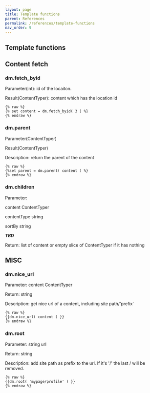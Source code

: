 ```yaml
---
layout: page
title: Template functions
parent: References
permalink: /references/template-functions
nav_order: 9
---
```



Template functions
--------------

## Content fetch

### dm.fetch_byid
Parameter(int): id of the locaiton. 

Result(ContentTyper): content which has the location id
```
{% raw %}
{% set content = dm.fetch_byid( 3 ) %}
{% endraw %}
```


### dm.parent
Parameter(ContentTyper)

Result(ContentTyper)

Description: return the parent of the content
```
{% raw %}
{%set parent = dm.parent( content ) %}
{% endraw %}
```

### dm.children
Parameter: 

content ContentTyper

contentType string

sortBy string

***TBD***

Return: list of content or empty slice of ContentTyper if it has nothing


## MISC


### dm.nice_url
Parameter: content ContentTyper

Return: string

Description: get nice url of a content, including site path/'prefix'

```
{% raw %}
{{dm.nice_url( content ) }}
{% endraw %}
```


### dm.root
Parameter: string url

Return: string

Description: add site path as prefix to the url. If it's '/' the last / will be removed.

```
{% raw %}
{{dm.root( 'mypage/profile' ) }}
{% endraw %}
```





